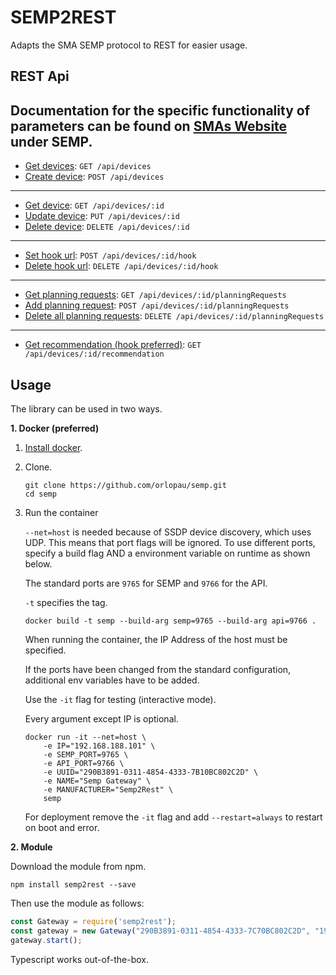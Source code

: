# SEMP2REST
Adapts the SMA SEMP protocol to REST for easier usage.

## REST Api
Documentation for the specific functionality of parameters can be found on [SMAs Website](https://www.sma.de/produkte/sma-developer.html)
under SEMP.
---
* [Get devices](./docs/api/devices/get.md): `GET /api/devices`
* [Create device](./docs/api/devices/post.md): `POST /api/devices`
---
* [Get device](./docs/api/devices/id/get.md): `GET /api/devices/:id`
* [Update device](./docs/api/devices/id/put.md): `PUT /api/devices/:id`
* [Delete device](./docs/api/devices/id/delete.md): `DELETE /api/devices/:id`
---
* [Set hook url](./docs/api/devices/id/hook/post.md): `POST /api/devices/:id/hook`
* [Delete hook url](./docs/api/devices/id/hook/delete.md): `DELETE /api/devices/:id/hook`
---
* [Get planning requests](./docs/api/devices/id/planningRequests/get.md): `GET /api/devices/:id/planningRequests`
* [Add planning request](./docs/api/devices/id/planningRequests/post.md): `POST /api/devices/:id/planningRequests`
* [Delete all planning requests](./docs/api/devices/id/planningRequests/delete.md): `DELETE /api/devices/:id/planningRequests`
---
* [Get recommendation (hook preferred)](./docs/api/devices/id/recommendation/get.md): `GET /api/devices/:id/recommendation`

## Usage
The library can be used in two ways.

**1. Docker (preferred)**

1. [Install docker](https://docs.docker.com/install/).

2. Clone.

    ```
    git clone https://github.com/orlopau/semp.git
    cd semp
    ```

3. Run the container

    `--net=host` is needed because of SSDP device discovery, which uses UDP.
    This means that port flags will be ignored. To use different ports, specify a build flag AND a 
    environment variable on runtime as shown below.
    
    The standard ports are `9765` for SEMP and `9766` for the API.
    
    `-t` specifies the tag.
        
    ```
    docker build -t semp --build-arg semp=9765 --build-arg api=9766 .
    ```
    
    When running the container, the IP Address of the host must be specified.
    
    If the ports have been changed from the standard configuration, additional env variables
    have to be added.
    
    Use the `-it` flag for testing (interactive mode).
    
    Every argument except IP is optional.
    
    ```
    docker run -it --net=host \
        -e IP="192.168.188.101" \
        -e SEMP_PORT=9765 \
        -e API_PORT=9766 \
        -e UUID="290B3891-0311-4854-4333-7B10BC802C2D" \
        -e NAME="Semp Gateway" \
        -e MANUFACTURER="Semp2Rest" \
        semp
    ```
    
    For deployment remove the `-it` flag and add `--restart=always` to restart on boot and error.
    
**2. Module**

Download the module from npm.

```npm install semp2rest --save```

Then use the module as follows:

```javascript
const Gateway = require('semp2rest');
const gateway = new Gateway("290B3891-0311-4854-4333-7C70BC802C2D", "192.168.188.101", 9089, 9090);
gateway.start();
```

Typescript works out-of-the-box.
